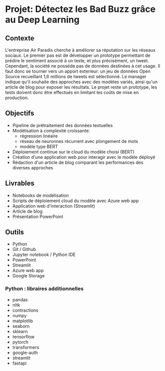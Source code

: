 # Projet: Détectez les Bad Buzz grâce au Deep Learning

## Contexte
L'entreprise Air Paradis cherche à améliorer sa réputation sur les réseaux sociaux.
Le premier pas est de développer un prototype permettant de prédire le sentiment associé à un texte, et plus précisément, un tweet.
Cependant, la société ne possède pas de données destinées à cet usage. 
Il faut donc se tourner vers un apport exterieur: un jeu de données Open Source recueillant 1,6 millions de tweets est sélectionné.
Le manager indique qu'il souhaite des approches avec des modèles variés, ainsi qu'un article de blog pour exposer les résultats.
Le projet reste un prototype, les tests doivent donc être effectués en limitant les coûts de mise en production.

## Objectifs
- Pipeline de prétraitement des données textuelles
- Modélisation à complexité croissante: 
  - régression linéaire
  - réseau de neuronnes récurrent avec plongement de mots
  - modèle type BERT
- Déploiement continue sur le cloud du modèle choisi (BERT)
- Création d'une application web pour interagir avec le modèle déployé
- Rédaction d'un article de blog comparant les performances des diverses approches

## Livrables
- Notebooks de modélisation
- Scripts de déploiement cloud du modèle avec Azure web app
- Application web d'interaction (Streamlit)
- Article de blog
- Présentation PowerPoint

## Outils
- Python
- Git / Github
- Jupyter notebook / Python IDE
- PowerPoint
- Streamlit
- Azure web app
- Google Storage

### Python : libraires additionnelles
- pandas
- nltk
- contractions
- numpy
- matplotlib
- seaborn
- sklearn
- tensorflow
- pytorch
- transformers
- google-auth
- streamlit
- fastapi
